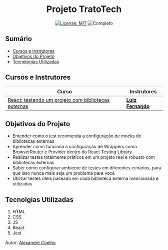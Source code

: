 
<h1 align="center"> Projeto TratoTech </h1>

<div align="center">

  <a href="https://github.com/coelhoalexandre/projeto-alura-tratotech/blob/master/LICENSE" target="_blank"><img src="https://img.shields.io/badge/License-MIT-yellow.svg" alt="License: MIT"></a> <img src="https://img.shields.io/badge/Completo-lightgreen.svg" alt="Completo">

</div>

## Sumário

- [Cursos e Instrutores](#cursos-e-instrutores)
- [Objetivos do Projeto](#objetivos-do-projeto)
- [Tecnologias Utilizadas](#tecnolgias-utilizadas)

## Cursos e Instrutores

|Curso|Instrutores|
|---|---|
|[React: testando um projeto com bibliotecas externas](https://cursos.alura.com.br/course/react-testando-projeto-bibliotecas-externas)|[**Luiz Fernando**](https://github.com/lfrprazeres)|

## Objetivos do Projeto

- Entender como o jest recomenda a configuração de mocks de bibliotecas externas
- Aprender como funciona a configuração de Wrappers como BrowserRouter e Provider dentro do React Testing Library
- Realizar testes totalmente práticos em um projeto real e robusto com bibliotecas externas
- Saber como configurar ambiente de testes em diferentes cenários, para que isso nunca mais seja um problema para você
- Utilizar testes úteis baseado em cada biblioteca externa mencionada e utilizadas

## Tecnolgias Utilizadas

1. HTML
2. CSS
3. JS
4. React
5. Jest

Autor: [Alexandre Coelho](https://github.com/coelhoalexandre)
